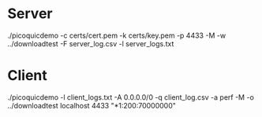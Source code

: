 # Server
./picoquicdemo -c certs/cert.pem -k certs/key.pem -p 4433 -M -w ../downloadtest -F server_log.csv -l server_logs.txt

# Client
./picoquicdemo -l client_logs.txt -A 0.0.0.0/0 -q client_log.csv -a perf -M -o ../downloadtest localhost 4433 "*1:200:70000000"